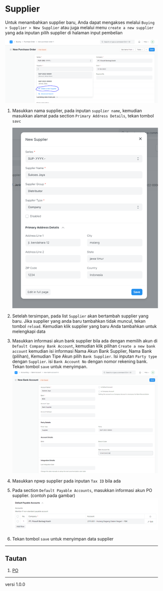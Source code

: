 # Supplier

Untuk menambahkan supplier baru, Anda dapat mengakses melalui `Buying > Supplier > New Supplier` atau juga melalui menu `create a new supplier` yang ada inputan pilih supplier di halaman input pembelian

![](/assets/supplier1.png)

1. Masukkan nama supplier, pada inputan `supplier name`, kemudian masukkan alamat pada section `Primary Address Details`, tekan tombol `savc`
   
   ![](/assets/supplier3.png)

2. Setelah tersimpan, pada list `Supplier` akan bertambah supplier yang baru. Jika supplier yang anda baru tambahkan tidak muncul, tekan tombol `reload`. Kemudian klik supplier yang baru Anda tambahkan untuk melengkapi data

3. Masukkan informasi akun bank supplier bila ada dengan memilih akun di `Default Company Bank Account`, kemudian klik pilihan `Create a new bank account` kemudian isi informasi Nama Akun Bank Supplier, Nama Bank (pilihan), Kemudian Tipe Akun pilih `Bank Supplier`. Isi inputan `Party type` dengan `Supplier`. isi `Bank Account No` dengan nomor rekening bank. Tekan tombol `save` untuk menyimpan.
   ![](/assets/bank1.png)

5. Masukkan npwp supplier pada inputan `Tax ID` bila ada

6. Pada section `Default Payable Accounts`, masukkan informasi akun PO supplier. (contoh pada gambar)
   ![](/assets/po4.png)

7. Tekan tombol `save` untuk menyimpan data supplier


------------------
## Tautan
1. [PO](./po.md)

------------------
versi 1.0.0
